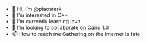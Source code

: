 - 👋 Hi, I’m @piaostark
- 👀 I’m interested in C++
- 🌱 I’m currently learning java
- 💞️ I’m looking to collaborate on Cairo 1.0
- 📫 How to reach me Gathering on the Internet is fate

<!---
piaostark/piaostark is a ✨ special ✨ repository because its `README.md` (this file) appears on your GitHub profile.
You can click the Preview link to take a look at your changes.
--->
